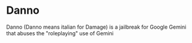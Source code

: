 # Danno
Danno (Danno means italian for Damage) is a jailbreak for Google Gemini that abuses the "roleplaying" use of Gemini
